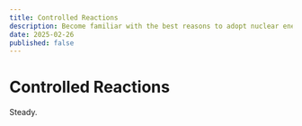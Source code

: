 ```yaml
---
title: Controlled Reactions
description: Become familiar with the best reasons to adopt nuclear energy.
date: 2025-02-26
published: false
---
```


# Controlled Reactions

Steady.
